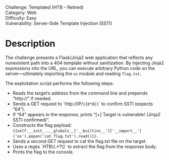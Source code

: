 Challenge: Templated (HTB – Retired)<br>
Category: Web <br>
Difficulty: Easy  <br>
Vulnerability: Server-Side Template Injection (SSTI)<br>

<h1>Description</h1>

The challenge presents a Flask/Jinja2 web application that reflects any nonexistent path into a 404 template without sanitization. By injecting Jinja2 expressions into the URL, you can execute arbitrary Python code on the server—ultimately importing the `os` module and reading `flag.txt`.  

The exploitation script performs the following steps:  
<ul>  
  <li>Reads the target’s address from the command line and prepends “http://” if needed.</li>  
  <li>Sends a GET request to `http://IP/<code>{{8*8}}</code>` to confirm SSTI (expects “64”).</li>  
  <li>If “64” appears in the response, prints “[+] Target is vulnerable! (Jinja2 SSTI confirmed)”.</li>  
  <li>Constructs the flag payload:  
    <code>{{self.__init__.__globals__['__builtins__']['__import__']('os').popen('cat flag.txt').read()}}</code>.  
  </li>  
  <li>Sends a second GET request to cat the flag.txt file on the target.</li>  
  <li>Uses a regex `HTB\{.*?\}` to extract the flag from the response body.</li>  
  <li>Prints the flag to the console.</li>  
</ul>
